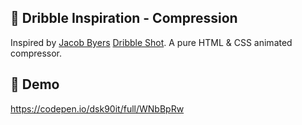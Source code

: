 ## :art: Dribble Inspiration - Compression
Inspired by [Jacob Byers](https://github.com/byebyers) [Dribble Shot](https://dribbble.com/shots/9723645-Compression-Animation). A pure HTML & CSS animated compressor.

## :rocket: Demo
https://codepen.io/dsk90it/full/WNbBpRw

